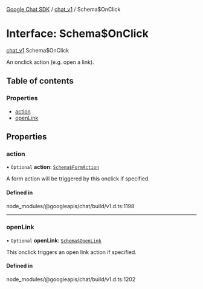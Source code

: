 [Google Chat SDK](../README.md) / [chat\_v1](../modules/chat_v1.md) / Schema$OnClick

# Interface: Schema$OnClick

[chat_v1](../modules/chat_v1.md).Schema$OnClick

An onclick action (e.g. open a link).

## Table of contents

### Properties

- [action](chat_v1.Schema_OnClick.md#action)
- [openLink](chat_v1.Schema_OnClick.md#openlink)

## Properties

### action

• `Optional` **action**: [`Schema$FormAction`](chat_v1.Schema_FormAction.md)

A form action will be triggered by this onclick if specified.

#### Defined in

node_modules/@googleapis/chat/build/v1.d.ts:1198

___

### openLink

• `Optional` **openLink**: [`Schema$OpenLink`](chat_v1.Schema_OpenLink.md)

This onclick triggers an open link action if specified.

#### Defined in

node_modules/@googleapis/chat/build/v1.d.ts:1202
